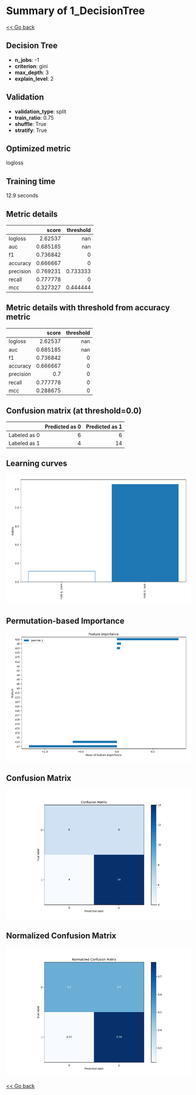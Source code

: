 # Summary of 1_DecisionTree

[<< Go back](../README.md)


## Decision Tree
- **n_jobs**: -1
- **criterion**: gini
- **max_depth**: 3
- **explain_level**: 2

## Validation
 - **validation_type**: split
 - **train_ratio**: 0.75
 - **shuffle**: True
 - **stratify**: True

## Optimized metric
logloss

## Training time

12.9 seconds

## Metric details
|           |    score |   threshold |
|:----------|---------:|------------:|
| logloss   | 2.62537  |  nan        |
| auc       | 0.685185 |  nan        |
| f1        | 0.736842 |    0        |
| accuracy  | 0.666667 |    0        |
| precision | 0.769231 |    0.733333 |
| recall    | 0.777778 |    0        |
| mcc       | 0.327327 |    0.444444 |


## Metric details with threshold from accuracy metric
|           |    score |   threshold |
|:----------|---------:|------------:|
| logloss   | 2.62537  |         nan |
| auc       | 0.685185 |         nan |
| f1        | 0.736842 |           0 |
| accuracy  | 0.666667 |           0 |
| precision | 0.7      |           0 |
| recall    | 0.777778 |           0 |
| mcc       | 0.288675 |           0 |


## Confusion matrix (at threshold=0.0)
|              |   Predicted as 0 |   Predicted as 1 |
|:-------------|-----------------:|-----------------:|
| Labeled as 0 |                6 |                6 |
| Labeled as 1 |                4 |               14 |

## Learning curves
![Learning curves](learning_curves.png)

## Permutation-based Importance
![Permutation-based Importance](permutation_importance.png)
## Confusion Matrix

![Confusion Matrix](confusion_matrix.png)


## Normalized Confusion Matrix

![Normalized Confusion Matrix](confusion_matrix_normalized.png)



[<< Go back](../README.md)
